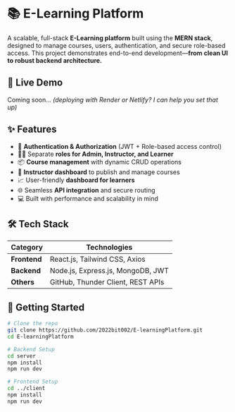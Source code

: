 # 📚 E-Learning Platform

A scalable, full-stack **E-Learning platform** built using the **MERN stack**, designed to manage courses, users, authentication, and secure role-based access. This project demonstrates end-to-end development—**from clean UI to robust backend architecture.**

## 🚀 Live Demo

Coming soon… *(deploying with Render or Netlify? I can help you set that up)*

## ✨ Features

- 🔐 **Authentication & Authorization** (JWT + Role-based access control)
- 🧑‍🏫 Separate **roles for Admin, Instructor, and Learner**
- 📦 **Course management** with dynamic CRUD operations
- 📘 **Instructor dashboard** to publish and manage courses
- 📈 User-friendly **dashboard for learners**
- 🌐 Seamless **API integration** and secure routing
- 💻 Built with performance and scalability in mind

## 🛠️ Tech Stack

| Category      | Technologies                             |
| ------------- | ---------------------------------------- |
| **Frontend**  | React.js, Tailwind CSS, Axios            |
| **Backend**   | Node.js, Express.js, MongoDB, JWT        |
| **Others**    | GitHub, Thunder Client, REST APIs        |

## 🧰 Getting Started

```bash
# Clone the repo
git clone https://github.com/2022bit002/E-learningPlatform.git
cd E-learningPlatform

# Backend Setup
cd server
npm install
npm run dev

# Frontend Setup
cd ../client
npm install
npm run dev
